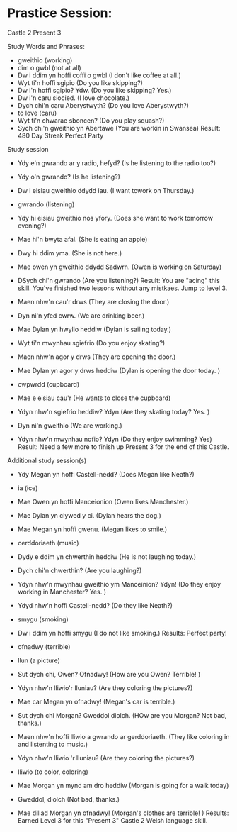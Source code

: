 # Prastice Session:
Castle 2 Present 3

Study Words and Phrases: 
* gweithio (working)
* dim o gwbl (not at all)
* Dw i ddim yn hoffi coffi o gwbl (I don't like coffee at all.)
* Wyt ti'n hoffi sgipio (Do you like skipping?)
* Dw i'n hoffi sgipio? Ydw. (Do you like skipping? Yes.)
* Dw i'n caru siocied. (I love chocolate.)
* Dych chi'n caru Aberystwyth? (Do you love Aberystwyth?)
* to love (caru)
* Wyt ti'n chwarae sboncen? (Do you play squash?)
* Sych chi'n gweithio yn Abertawe (You are workin in Swansea)
Result: 480 Day Streak
Perfect Party 

Study session 
* Ydy e'n gwrando ar y radio, hefyd? (Is he listening to the radio too?)
* Ydy o'n gwrando? (Is he listening?)
* Dw i eisiau gweithio ddydd iau. (I want towork on Thursday.)
* gwrando (listening)
* Ydy hi eisiau gweithio nos yfory. (Does she want to work tomorrow evening?)
* Mae hi'n bwyta afal. (She is eating an apple)
* Dwy hi ddim yma. (She is not here.)
* Mae owen yn gweithio ddydd Sadwrn. (Owen is working on Saturday)
* DSych chi'n gwrando (Are you listening?)
Result: You are "acing" this skill.  You've finished two lessons without any mistkaes. Jump to level 3.

* Maen nhw'n cau'r drws (They are closing the door.)
* Dyn ni'n yfed cwrw. (We are drinking beer.)
* Mae Dylan yn hwylio heddiw (Dylan is sailing today.)
* Wyt ti'n mwynhau sgiefrio (Do you enjoy skating?)
* Maen nhw'n agor y drws (They are opening the door.)
* Mae Dylan yn agor y drws heddiw (Dylan is opening the door today. )
* cwpwrdd (cupboard)
* Mae e eisiau cau'r (He wants to close the cupboard)
* Ydyn nhw'n sgiefrio heddiw? Ydyn.(Are they skating today? Yes. )
* Dyn ni'n gweithio (We are working.)
* Ydyn nhw'n mwynhau nofio? Ydyn (Do they enjoy swimming? Yes)
Result: Need a few more to finish up Present 3 for the end of this Castle. 

Additional study session(s)
* Ydy Megan yn hoffi Castell-nedd? (Does Megan like Neath?)
* ia (ice)
* Mae Owen yn hoffi Manceionion (Owen likes Manchester.)
* Mae Dylan yn clywed y ci. (Dylan hears the dog.)
* Mae Megan yn hoffi gwenu. (Megan likes to smile.)
* cerddoriaeth (music)
* Dydy e ddim yn chwerthin heddiw (He is not laughing today.)
* Dych chi'n chwerthin? (Are you laughing?)
* Ydyn nhw'n mwynhau gweithio ym Manceinion? Ydyn! (Do they enjoy working in Manchester?  Yes. )
* Ydyd nhw'n hoffi Castell-nedd? (Do they like Neath?)
* smygu (smoking)
* Dw i ddim yn hoffi smygu (I do not like smoking.)
Results: Perfect party!


* ofnadwy (terrible)
* llun (a picture)
* Sut dych chi, Owen? Ofnadwy! (How are you Owen? Terrible! )
* Ydyn nhw'n lliwio'r lluniau? (Are they coloring the pictures?)
* Mae car Megan yn ofnadwy! (Megan's car is terrible.)
* Sut dych chi Morgan? Gweddol diolch. (HOw are you Morgan? Not bad, thanks.)
* Maen nhw'n hoffi lliwio a gwrando ar gerddoriaeth. (They like coloring in and listenting to music.)
* Ydyn nhw'n lliwio 'r lluniau? (Are they coloring the pictures?)
* lliwio (to color, coloring)
* Mae Morgan yn mynd am dro heddiw (Morgan is going for a walk today)
* Gweddol, diolch (Not bad, thanks.)
* Mae dillad Morgan yn ofnadwy! (Morgan's clothes are terrible! )
Results: Earned Level 3 for this "Present 3" Castle 2 Welsh language skill. 





